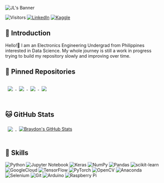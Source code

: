 
![JL's Banner](banner.png)

![Visitors](https://api.visitorbadge.io/api/visitors?path=https%3A%2F%2Fbadges.pufler.dev%2Fvisits%2Fdyi-el%2Fdyi-el&label=Visits&countColor=%232ccce4)
[![LinkedIn](https://img.shields.io/badge/linkedin-%230077B5.svg?style=for-the-badge&logo=linkedin&logoColor=white)](https://www.linkedin.com/in/jlbualoy/)
[![Kaggle](https://img.shields.io/badge/Kaggle-035a7d?style=for-the-badge&logo=kaggle&logoColor=white)](https://www.kaggle.com/jlbualoy)

## 🫡 Introduction
Hello!👋 I am an Electronics Engineering Undergrad from Philippines interested in Data Science. 
My whole journey is still a work in progress trying to build my repository slowly and improving over time.

## 📌 Pinned Repositories

<a href="https://github.com/dyi-el/fruitflite.git">
  <img align="center" style="margin:1rem 0.5rem" src="https://github-readme-stats.vercel.app/api/pin/?username=dyi-el&repo=fruitflite&theme=slateorange&show_icons=true" />
</a>
<a href="https://github.com/dyi-el/presidential-prediction-facial.git">
  <img align="center" style="margin:1rem 0.5rem" src="https://github-readme-stats.vercel.app/api/pin/?username=dyi-el&repo=presidential-prediction-facial&theme=slateorange&show_icons=true" />
<a href="https://gist.github.com/dyi-el/fff733aa14573af691925427f48e0a97">
  <img align="center" style="margin:1rem 0.5rem" src="https://github-readme-stats.vercel.app/api/gist?id=fff733aa14573af691925427f48e0a97&theme=slateorange&show_icons=true" />
</a>
<a href="https://gist.github.com/dyi-el/ce66e5d1b3dc258b32cfd41f61db5016">
  <img align="center" style="margin:1rem 0.5rem" src="https://github-readme-stats.vercel.app/api/gist?id=ce66e5d1b3dc258b32cfd41f61db5016&theme=slateorange&show_icons=true" />
</a>

<br>
<br>

## 🐱 GitHub Stats


<a href="https://github.com/dyi-el">
  <img align="center" style="margin:0.5rem" src="https://github-readme-stats.vercel.app/api/top-langs/?username=dyi-el&hide=html,css&title_color=ffffff&text_color=c9cacc&icon_color=4AB197&bg_color=1A2B34" />
</a>

<a href="https://github.com/braydoncoyer">
  <img align="center" style="margin:0.5rem" src="https://github-readme-stats.vercel.app/api?username=dyi-el&show_icons=true&line_height=27&count_private=true&title_color=ffffff&text_color=c9cacc&icon_color=4AB097&bg_color=1A2B34" alt="Braydon's GitHub Stats" />
</a>
<br>
<br>

## 🥷 Skills  
  
![Python](https://img.shields.io/badge/python-3670A0?style=for-the-badge&logo=python&logoColor=ffdd54)
![Jupyter Notebook](https://img.shields.io/badge/jupyter-%23FA0F00.svg?style=for-the-badge&logo=jupyter&logoColor=white)
![Keras](https://img.shields.io/badge/Keras-%23D00000.svg?style=for-the-badge&logo=Keras&logoColor=white)
![NumPy](https://img.shields.io/badge/numpy-%23013243.svg?style=for-the-badge&logo=numpy&logoColor=white)
![Pandas](https://img.shields.io/badge/pandas-%23150458.svg?style=for-the-badge&logo=pandas&logoColor=white)
![scikit-learn](https://img.shields.io/badge/scikit--learn-%23F7931E.svg?style=for-the-badge&logo=scikit-learn&logoColor=white)
![GoogleCloud](https://img.shields.io/badge/Google_Cloud-4285F4?style=for-the-badge&logo=google-cloud&logoColor=white)
![TensorFlow](https://img.shields.io/badge/TensorFlow-%23FF6F00.svg?style=for-the-badge&logo=TensorFlow&logoColor=white)
![PyTorch](https://img.shields.io/badge/PyTorch-EE4C2C?style=for-the-badge&logo=pytorch&logoColor=white)
![OpenCV](https://img.shields.io/badge/OpenCV-27338e?style=for-the-badge&logo=OpenCV&logoColor=white)
![Anaconda](https://img.shields.io/badge/Anaconda-%2344A833.svg?style=for-the-badge&logo=anaconda&logoColor=white)
![Selenium](https://img.shields.io/badge/Selenium-43B02A?style=for-the-badge&logo=Selenium&logoColor=white)
![Git](https://img.shields.io/badge/git-%23F05033.svg?style=for-the-badge&logo=git&logoColor=white)
![Arduino](https://img.shields.io/badge/-Arduino-00979D?style=for-the-badge&logo=Arduino&logoColor=white)
![Raspberry Pi](https://img.shields.io/badge/-RaspberryPi-C51A4A?style=for-the-badge&logo=Raspberry-Pi)
